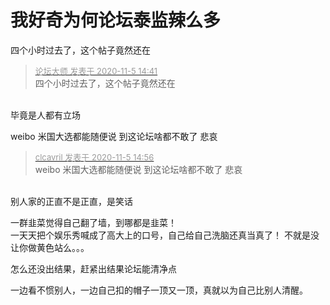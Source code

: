 # 我好奇为何论坛泰监辣么多


四个小时过去了，这个帖子竟然还在<img src="static/image/smiley/default/lol.gif" smilieid="12" border="0" alt="" /><img id="aimg_O3g3q" onclick="zoom(this, this.src, 0, 0, 0)" class="zoom" src="https://cdn.jsdelivr.net/gh/hishis/forum-master/public/images/patch.gif" onmouseover="img_onmouseoverfunc(this)" onload="thumbImg(this)" border="0" alt="" />

<div class="quote"><blockquote><font size="2"><a href="https://www.hostloc.com/forum.php?mod=redirect&amp;goto=findpost&amp;pid=9406626&amp;ptid=762659" target="_blank"><font color="#999999">论坛大师 发表于 2020-11-5 14:41</font></a></font><br />
四个小时过去了，这个帖子竟然还在</blockquote></div><br />
毕竟是人都有立场

weibo 米国大选都能随便说 到这论坛啥都不敢了 悲哀

<div class="quote"><blockquote><font size="2"><a href="https://www.hostloc.com/forum.php?mod=redirect&amp;goto=findpost&amp;pid=9406704&amp;ptid=762659" target="_blank"><font color="#999999">clcavril 发表于 2020-11-5 14:56</font></a></font><br />
weibo 米国大选都能随便说 到这论坛啥都不敢了 悲哀</blockquote></div><br />
别人家的正直不是正直，是笑话<img src="static/image/smiley/yct/010.gif" smilieid="41" border="0" alt="" />

一群韭菜觉得自己翻了墙，到哪都是韭菜！<br />
一天天把个娱乐秀喊成了高大上的口号，自己给自己洗脑还真当真了！ 不就是没让你做黄色站么。。。

怎么还没出结果，赶紧出结果论坛能清净点

一边看不惯别人，一边自己扣的帽子一顶又一顶，真就以为自己比别人清醒。
